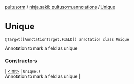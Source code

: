 [pultusorm](../../index.md) / [ninja.sakib.pultusorm.annotations](../index.md) / [Unique](.)

# Unique

`@Target([AnnotationTarget.FIELD]) annotation class Unique`

Annotation to mark a field as unique

### Constructors

| [&lt;init&gt;](-init-.md) | `Unique()`<br>Annotation to mark a field as unique |

